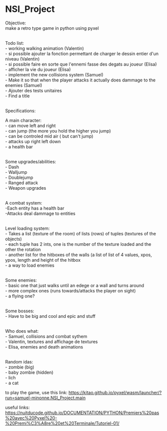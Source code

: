 # NSI_Project

Objective:</br>
make a retro type game in python using pyxel</br>
</br>

Todo list:</br>
    - working walking animation (Valentin)</br>
    - si possible ajouter la fonction permettant de charger le dessin entier d'un niveau (Valentin)</br>
    - si possible faire en sorte que l'ennemi fasse des degats au joueur (Elisa)</br>
    - afficher la vie du joueur (Elisa)</br>
    - implement the new collisions system (Samuel)</br>
    - Make it so that when the player attacks it actually does dammage to the enemies (Samuel)</br>
    - Ajouter des tests unitaires</br>
    - Find a title</br>
    </br>

Specifications:</br>

A main character:</br>
    - can move left and right</br>
    - can jump (the more you hold the higher you jump)</br>
    - can be controled mid air ( but can't jump)</br>
    - attacks up right left down</br>
    - a health bar</br>
</br>
    
    
Some upgrades/abilities:</br>
    - Dash</br>
    - Walljump</br>
    - Doublejump</br>
    - Ranged attack</br>
    - Weapon upgrades</br>
</br>

A combat system:</br>
    -Each entity has a health bar</br>
    -Attacks deal dammage to entities</br>
</br>



Level loading system:</br>
    - Takes a list (texture of the room) of lists (rows) of tuples (textures of the objects)</br>
    - each tuple has 2 ints, one is the number of the texture loaded and the other the rotation</br>
    - another list for the hitboxes of the walls (a list of list of 4 values, xpos, ypos, length and height of the hitbox</br>
    - a way to load enemies</br>
</br>

Some enemies:</br>
    - basic one that just walks until an edege or a wall and turns around</br>
    - more complex ones (runs towards/attacks the player on sight)</br>
    - a flying one?</br>
    </br>
    
Some bosses:</br>
    - Have to be big and cool and epic and stuff</br>
    </br>
    
Who does what:</br>
    - Samuel, collisions and combat sythem</br>
    - Valentin, textures and affichage de textures</br>
    - Elisa, enemies and death animations</br>
    </br>
    

Random idas:</br>
    - zombie (big)</br>
    - baby zombie (hidden)</br>
    - lich</br>
    - a cat </br>              

to play the game, use this link: https://kitao.github.io/pyxel/wasm/launcher/?run=samuel-minonne.NSI_Project.main 

useful links:
https://nuitducode.github.io/DOCUMENTATION/PYTHON/Premiers%20pas%20avec%20Pyxel%20-%20Premi%C3%A8re%20et%20Terminale/Tutoriel-01/
</br>

